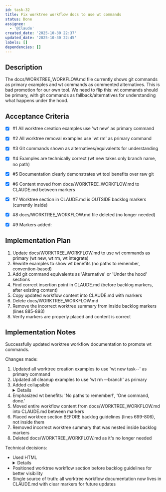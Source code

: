 ```yaml
---
id: task-32
title: Fix worktree workflow docs to use wt commands
status: Done
assignee:
  - '@Claude'
created_date: '2025-10-30 22:37'
updated_date: '2025-10-30 22:45'
labels: []
dependencies: []
---
```


## Description

<!-- SECTION:DESCRIPTION:BEGIN -->
The docs/WORKTREE_WORKFLOW.md file currently shows git commands as primary examples and wt commands as commented alternatives. This is bad promotion for our own tool. We need to flip this: wt commands should be primary, with git commands as fallback/alternatives for understanding what happens under the hood.
<!-- SECTION:DESCRIPTION:END -->

## Acceptance Criteria
<!-- AC:BEGIN -->
- [x] #1 All worktree creation examples use 'wt new' as primary command
- [x] #2 All worktree removal examples use 'wt rm' as primary command
- [x] #3 Git commands shown as alternatives/equivalents for understanding
- [x] #4 Examples are technically correct (wt new takes only branch name, no path)
- [x] #5 Documentation clearly demonstrates wt tool benefits over raw git

- [x] #6 Content moved from docs/WORKTREE_WORKFLOW.md to CLAUDE.md between markers
- [x] #7 Worktree section in CLAUDE.md is OUTSIDE backlog markers (currently inside)
- [x] #8 docs/WORKTREE_WORKFLOW.md file deleted (no longer needed)
- [x] #9 Markers added: <!-- WORKTREE WORKFLOW START/END -->
<!-- AC:END -->

## Implementation Plan

<!-- SECTION:PLAN:BEGIN -->
1. Update docs/WORKTREE_WORKFLOW.md to use wt commands as primary (wt new, wt rm, wt integrate)
2. Rewrite examples to show wt benefits (no paths to remember, convention-based)
3. Add git command equivalents as 'Alternative' or 'Under the hood' sections
4. Find correct insertion point in CLAUDE.md (before backlog markers, after existing content)
5. Copy updated workflow content into CLAUDE.md with <!-- WORKTREE WORKFLOW START/END --> markers
6. Delete docs/WORKTREE_WORKFLOW.md
7. Remove the incorrect worktree summary from inside backlog markers (lines 885-893)
8. Verify markers are properly placed and content is correct
<!-- SECTION:PLAN:END -->

## Implementation Notes

<!-- SECTION:NOTES:BEGIN -->
Successfully updated worktree workflow documentation to promote wt commands.

Changes made:
1. Updated all worktree creation examples to use 'wt new task-<id>-<slug>' as primary command
2. Updated all cleanup examples to use 'wt rm <branch> --branch' as primary
3. Added collapsible <details> sections showing git command equivalents as 'Alternative: Using git directly'
4. Emphasized wt benefits: 'No paths to remember!', 'One command, done.'
5. Moved entire workflow content from docs/WORKTREE_WORKFLOW.md into CLAUDE.md between <!-- WORKTREE WORKFLOW START/END --> markers
6. Placed worktree section BEFORE backlog guidelines (lines 699-806), not inside them
7. Removed incorrect worktree summary that was nested inside backlog markers
8. Deleted docs/WORKTREE_WORKFLOW.md as it's no longer needed

Technical decisions:
- Used HTML <details> tags for git alternatives to keep wt commands prominent while still showing what happens under the hood
- Positioned worktree workflow section before backlog guidelines for better visibility
- Single source of truth: all worktree workflow documentation now lives in CLAUDE.md with clear markers for future updates
<!-- SECTION:NOTES:END -->
